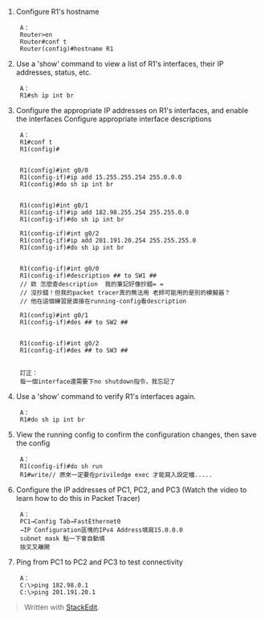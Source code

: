 1. Configure R1's hostname

	    A：
	    Router>en
	    Router#conf t
	    Router(config)#hostname R1

2. Use a 'show' command to view a list of R1's interfaces, their IP addresses, status, etc.

	    A：
	    R1#sh ip int br

3. Configure the appropriate IP addresses on R1's interfaces, and enable the interfaces
    Configure appropriate interface descriptions


		A：
		R1#conf t
		R1(config)#


		R1(config)#int g0/0
		R1(config-if)#ip add 15.255.255.254 255.0.0.0
		R1(config)#do sh ip int br


		R1(config)#int g0/1
		R1(config-if)#ip add 182.98.255.254 255.255.0.0
		R1(config-if)#do sh ip int br

		R1(config-if)#int g0/2
		R1(config-if)#ip add 201.191.20.254 255.255.255.0
		R1(config-if)#do sh ip int br


		R1(config-if)#int g0/0
		R1(config-if)#description ## to SW1 ##
		// 欸 怎麼查description  我的筆記好像抄錯= =
		// 沒抄錯！但我的packet tracer真的無法用 老師可能用的是別的模擬器？
		// 他在這個練習是直接在running-config看description

		R1(config)#int g0/1
		R1(config-if)#des ## to SW2 ##


		R1(config-if)#int g0/2
		R1(config-if)#des ## to SW3 ##


		訂正：
		每一個interface還需要下no shutdown指令，我忘記了



4. Use a 'show' command to verify R1's interfaces again.

	    A：
	    R1#do sh ip int br

5. View the running config to confirm the configuration changes, then save the config

	    A：
	    R1(config-if)#do sh run 
	    R1#write// 原來一定要在priviledge exec 才能寫入設定檔.....


6. Configure the IP addresses of PC1, PC2, and PC3
   (Watch the video to learn how to do this in Packet Tracer)

	    A：
	    PC1→Config Tab→FastEthernet0
	    →IP Configuration區塊的IPv4 Address填寫15.0.0.0
	    subnet mask 點一下會自動填
	    按叉叉離開





7. Ping from PC1 to PC2 and PC3 to test connectivity

	    A：
	    C:\>ping 182.98.0.1
	    C:\>ping 201.191.20.1


> Written with [StackEdit](https://stackedit.io/).